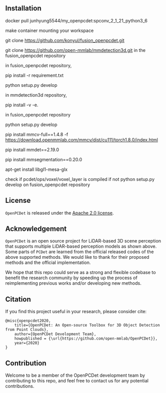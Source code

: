 ## Installation

docker pull  junhyung5544/my_openpcdet:spconv_2_1_21_python3_6

make container mounting your workspace

git clone https://github.com/konyul/fusion_openpcdet.git

git clone https://github.com/open-mmlab/mmdetection3d.git in the fusion_openpcdet repository


in fusion_openpcdet repository,

pip install -r requirement.txt

python setup.py develop

in mmdetection3d repository,

pip install -v -e.

in fusion_openpcdet repository

python setup.py develop

pip install mmcv-full==1.4.8 -f https://download.openmmlab.com/mmcv/dist/cu111/torch1.8.0/index.html

pip install mmdet==2.19.0

pip install mmsegmentation==0.20.0

apt-get install libgl1-mesa-glx

check if pcdet/ops/voxel/voxel_layer is compiled
  if not python setup.py develop on fusion_openpcdet repository







## License

`OpenPCDet` is released under the [Apache 2.0 license](LICENSE).

## Acknowledgement
`OpenPCDet` is an open source project for LiDAR-based 3D scene perception that supports multiple
LiDAR-based perception models as shown above. Some parts of `PCDet` are learned from the official released codes of the above supported methods. 
We would like to thank for their proposed methods and the official implementation.   

We hope that this repo could serve as a strong and flexible codebase to benefit the research community by speeding up the process of reimplementing previous works and/or developing new methods.


## Citation 
If you find this project useful in your research, please consider cite:


```
@misc{openpcdet2020,
    title={OpenPCDet: An Open-source Toolbox for 3D Object Detection from Point Clouds},
    author={OpenPCDet Development Team},
    howpublished = {\url{https://github.com/open-mmlab/OpenPCDet}},
    year={2020}
}
```

## Contribution
Welcome to be a member of the OpenPCDet development team by contributing to this repo, and feel free to contact us for any potential contributions. 

